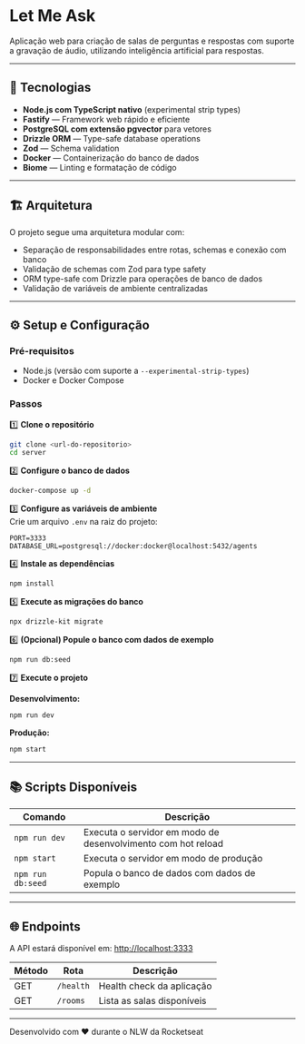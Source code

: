 
# Let Me Ask

Aplicação web para criação de salas de perguntas e respostas com suporte a gravação de áudio, utilizando inteligência artificial para respostas.

---

## 🚀 **Tecnologias**

- **Node.js com TypeScript nativo** (experimental strip types)  
- **Fastify** — Framework web rápido e eficiente  
- **PostgreSQL com extensão pgvector** para vetores  
- **Drizzle ORM** — Type-safe database operations  
- **Zod** — Schema validation  
- **Docker** — Containerização do banco de dados  
- **Biome** — Linting e formatação de código  

---

## 🏗️ **Arquitetura**

O projeto segue uma arquitetura modular com:  

- Separação de responsabilidades entre rotas, schemas e conexão com banco  
- Validação de schemas com Zod para type safety  
- ORM type-safe com Drizzle para operações de banco de dados  
- Validação de variáveis de ambiente centralizadas  

---

## ⚙️ **Setup e Configuração**

### **Pré-requisitos**
- Node.js (versão com suporte a `--experimental-strip-types`)  
- Docker e Docker Compose  

### **Passos**

1️⃣ **Clone o repositório**
```bash
git clone <url-do-repositorio>
cd server
```

2️⃣ **Configure o banco de dados**
```bash
docker-compose up -d
```

3️⃣ **Configure as variáveis de ambiente**  
Crie um arquivo `.env` na raiz do projeto:

```
PORT=3333
DATABASE_URL=postgresql://docker:docker@localhost:5432/agents
```

4️⃣ **Instale as dependências**
```bash
npm install
```

5️⃣ **Execute as migrações do banco**
```bash
npx drizzle-kit migrate
```

6️⃣ **(Opcional) Popule o banco com dados de exemplo**
```bash
npm run db:seed
```

7️⃣ **Execute o projeto**  

**Desenvolvimento:**
```bash
npm run dev
```

**Produção:**
```bash
npm start
```

---

## 📚 **Scripts Disponíveis**

| Comando          | Descrição                                          |
|------------------|----------------------------------------------------|
| `npm run dev`    | Executa o servidor em modo de desenvolvimento com hot reload |
| `npm start`      | Executa o servidor em modo de produção             |
| `npm run db:seed`| Popula o banco de dados com dados de exemplo       |

---

## 🌐 **Endpoints**

A API estará disponível em: [http://localhost:3333](http://localhost:3333)

| Método | Rota     | Descrição                      |
|--------|----------|--------------------------------|
| GET    | `/health`| Health check da aplicação       |
| GET    | `/rooms` | Lista as salas disponíveis       |

---

Desenvolvido com ❤️ durante o NLW da Rocketseat
